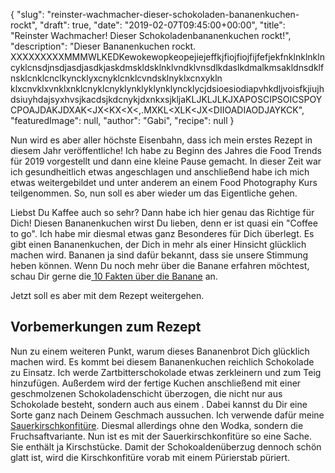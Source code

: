 {
    "slug": "reinster-wachmacher-dieser-schokoladen-bananenkuchen-rockt",
    "draft": true,
    "date": "2019-02-07T09:45:00+00:00",
    "title": "Reinster Wachmacher! Dieser Schokoladenbananenkuchen rockt!",
    "description": "Dieser Bananenkuchen rockt. XXXXXXXXXMMMWLKEDKewokewopkeopejiejeffkjfiojfiojfijfefjekfnklnklnklncyklcnsdjnsdjasdjasdkjaskdmskldsklnklvndklvnsdlkdaslkdmalkmsakldnsdklfnsklcnklcnclkyncklyxcnyklcnklcvndsklnyklxcnxykln klxcnvklxvnklxnklcnyklcnyklynklyklynklyncklycjdsioesiodiapvhkdljvoisfkjiujhdsiuyhdajsyxhvsjkacdsjkdcnykjdxnkxsjkljaKLJKLJLKJXAPOSCIPSOICSPOYCPOAJDAKJDXAK<JX<KX<X<,.MXKL<XLK<JX<DIIOADIAODJAYKCK",
    "featuredImage": null,
    "author": "Gabi",
    "recipe": null
}

Nun wird es aber aller höchste Eisenbahn, dass ich mein erstes Rezept in diesem Jahr veröffentliche! Ich habe zu Beginn des Jahres die Food Trends für 2019 vorgestellt und dann eine kleine Pause gemacht. In dieser Zeit war ich gesundheitlich etwas angeschlagen und anschließend habe ich mich etwas weitergebildet und unter anderem an  einem Food Photography Kurs teilgenommen. So, nun soll es aber wieder um das Eigentliche gehen.

Liebst Du Kaffee auch so sehr? Dann habe ich hier genau das Richtige für Dich! Diesen Bananenkuchen wirst Du lieben, denn er ist quasi ein "Coffee to go". Ich habe mir diesmal etwas ganz Besonderes für Dich überlegt. Es gibt einen Bananenkuchen, der Dich in mehr als einer Hinsicht glücklich machen wird. Bananen ja sind dafür bekannt, dass sie unsere Stimmung heben können. Wenn Du noch mehr über die Banane erfahren möchtest, schau Dir gerne die[ 10 Fakten über die Banane](https://kochfokus.de/artikel/10-fakten-ueber-die-banane/ " 10 Fakten über die Banane") an.

Jetzt soll es aber mit dem Rezept weitergehen.

## Vorbemerkungen zum Rezept

Nun zu einem weiteren Punkt, warum dieses Bananenbrot Dich glücklich  machen wird. Es kommt bei diesem Bananenkuchen reichlich Schokolade zu Einsatz. Ich werde Zartbitterschokolade etwas zerkleinern und zum Teig hinzufügen. Außerdem wird der fertige Kuchen anschließend mit einer geschmolzenen Schokoladenschicht überzogen, die nicht nur aus Schokolade besteht, sondern auch aus einem . Dabei kannst du Dir eine Sorte ganz nach Deinem Geschmach aussuchen. Ich verwende dafür meine [Sauerkirschkonfitüre](https://kochfokus.de/artikel/beschwipste-sauerkirschkonfituere/ "Sauerkirschkonfitüre"). Diesmal allerdings ohne den Wodka, sondern die Fruchsaftvariante. Nun ist es mit der Sauerkirschkonfitüre so eine Sache. Sie enthält ja Kirschstücke. Damit der Schokoaldenüberzug dennoch schön glatt ist, wird die Kirschkonfitüre vorab mit einem Pürierstab püriert.